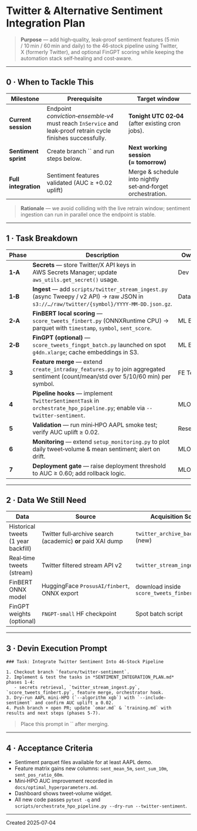 # Twitter & Alternative Sentiment Integration Plan

> **Purpose** — add high‑quality, leak‑proof sentiment features (5 min / 10 min / 60 min and daily) to the 46‑stock pipeline using Twitter, X (formerly Twitter), and optional FinGPT scoring while keeping the automation stack self‑healing and cost‑aware.

---

## 0 · When to Tackle This

| Milestone            | Prerequisite                                                                                                 | Target window                                               |
| -------------------- | ------------------------------------------------------------------------------------------------------------ | ----------------------------------------------------------- |
| **Current session**  | Endpoint *conviction‑ensemble‑v4* must reach `InService` and leak‑proof retrain cycle finishes successfully. | **Tonight UTC 02‑04** (after existing cron jobs).           |
| **Sentiment sprint** | Create branch `` and run steps below.                                                                        | **Next working session (≈ tomorrow)**                       |
| **Full integration** | Sentiment features validated (AUC ≥ +0.02 uplift)                                                            | Merge & schedule into nightly set‑and‑forget orchestration. |

> **Rationale** — we avoid colliding with the live retrain window; sentiment ingestion can run in parallel once the endpoint is stable.

---

## 1 · Task Breakdown

| Phase   | Description                                                                                                                                 | Owner     | Status |
| ------- | ------------------------------------------------------------------------------------------------------------------------------------------- | --------- | ------ |
| **1‑A** | **Secrets** — store Twitter/X API keys in AWS Secrets Manager; update `aws_utils.get_secret()` usage.                                       | Dev Infra | ☐      |
| **1‑B** | **Ingest** — add `scripts/twitter_stream_ingest.py` (async Tweepy / v2 API) → raw JSON in `s3://…/raw/twitter/{symbol}/YYYY‑MM‑DD.json.gz`. | Data Eng  | ☐      |
| **2‑A** | **FinBERT local scoring** — `score_tweets_finbert.py` (ONNXRuntime CPU) → parquet with `timestamp`, `symbol`, `sent_score`.                 | ML Eng    | ☐      |
| **2‑B** | **FinGPT (optional)** — `score_tweets_fingpt_batch.py` launched on spot `g4dn.xlarge`; cache embeddings in S3.                              | ML Eng    | ☐      |
| **3**   | **Feature merge** — extend `create_intraday_features.py` to join aggregated sentiment (count/mean/std over 5/10/60 min) per symbol.         | FE Team   | ☐      |
| **4**   | **Pipeline hooks** — implement `TwitterSentimentTask` in `orchestrate_hpo_pipeline.py`; enable via `--twitter-sentiment`.                   | MLOps     | ☐      |
| **5**   | **Validation** — run mini‑HPO AAPL smoke test; verify AUC uplift ≥ 0.02.                                                                    | Research  | ☐      |
| **6**   | **Monitoring** — extend `setup_monitoring.py` to plot daily tweet‑volume & mean sentiment; alert on drift.                                  | MLOps     | ☐      |
| **7**   | **Deployment gate** — raise deployment threshold to AUC ≥ 0.60; add rollback logic.                                                         | MLOps     | ☐      |

---

## 2 · Data We Still Need

| Data                                | Source                                                      | Acquisition Script                        | Notes                             |
| ----------------------------------- | ----------------------------------------------------------- | ----------------------------------------- | --------------------------------- |
| Historical tweets (1 year backfill) | Twitter full‑archive search (academic) **or** paid XAI dump | `twitter_archive_backfill.py` (new)       | Pagination + rate‑limit handling. |
| Real‑time tweets (stream)           | Twitter filtered stream API v2                              | `twitter_stream_ingest.py`                | Filter on cashtags `$AAPL`, etc.  |
| FinBERT ONNX model                  | HuggingFace `ProsusAI/finbert`, ONNX export                 | download inside `score_tweets_finbert.py` | \~420 MB once.                    |
| FinGPT weights (optional)           | `FNGPT-small` HF checkpoint                                 | Spot batch script                         | GPU recommend.                    |

---

## 3 · Devin Execution Prompt

```devin_prompt
### Task: Integrate Twitter Sentiment Into 46‑Stock Pipeline

1. Checkout branch `feature/twitter-sentiment`.
2. Implement & test the tasks in *SENTIMENT_INTEGRATION_PLAN.md* phases 1‑4:
   - secrets retrieval, `twitter_stream_ingest.py`, `score_tweets_finbert.py`, feature merge, orchestrator hook.
3. Dry‑run AAPL mini‑HPO (`--algorithm xgb`) with `--include-sentiment` and confirm AUC uplift ≥ 0.02.
4. Push branch + open PR; update `omar.md` & `training.md` with results and next steps (phases 5‑7).
```

> Place this prompt in `` after merging.

---

## 4 · Acceptance Criteria

- Sentiment parquet files available for at least AAPL demo.
- Feature matrix gains new columns: `sent_mean_5m`, `sent_sum_10m`, `sent_pos_ratio_60m`.
- Mini‑HPO AUC improvement recorded in `docs/optimal_hyperparameters.md`.
- Dashboard shows tweet‑volume widget.
- All new code passes `pytest -q` and `scripts/orchestrate_hpo_pipeline.py --dry-run --twitter-sentiment`.

---

Created 2025‑07‑04

